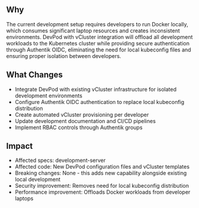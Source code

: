 ## Why
The current development setup requires developers to run Docker locally, which consumes significant laptop resources and creates inconsistent environments. DevPod with vCluster integration will offload all development workloads to the Kubernetes cluster while providing secure authentication through Authentik OIDC, eliminating the need for local kubeconfig files and ensuring proper isolation between developers.

## What Changes
- Integrate DevPod with existing vCluster infrastructure for isolated development environments
- Configure Authentik OIDC authentication to replace local kubeconfig distribution
- Create automated vCluster provisioning per developer
- Update development documentation and CI/CD pipelines
- Implement RBAC controls through Authentik groups

## Impact
- Affected specs: development-server
- Affected code: New DevPod configuration files and vCluster templates
- Breaking changes: None - this adds new capability alongside existing local development
- Security improvement: Removes need for local kubeconfig distribution
- Performance improvement: Offloads Docker workloads from developer laptops
